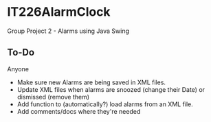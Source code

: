 # IT226AlarmClock
Group Project 2 - Alarms using Java Swing

## To-Do

Anyone
* Make sure new Alarms are being saved in XML files.
* Update XML files when alarms are snoozed (change their Date) or dismissed (remove them)
* Add function to (automatically?) load alarms from an XML file.
* Add comments/docs where they're needed
